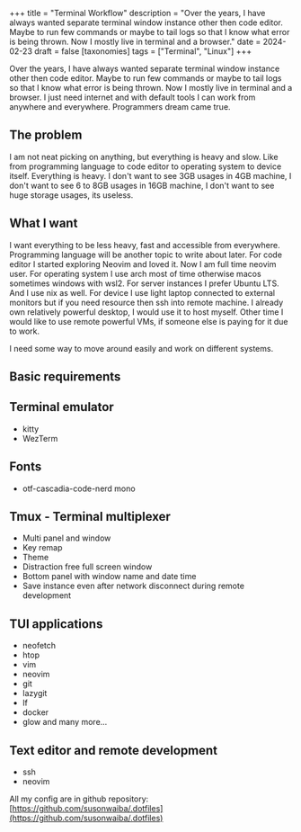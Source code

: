 +++
title = "Terminal Workflow"
description = "Over the years, I have always wanted separate terminal window instance other then code editor. Maybe to run few commands or maybe to tail logs so that I know what error is being thrown. Now I mostly live in terminal and a browser."
date = 2024-02-23
draft = false
[taxonomies]
tags = ["Terminal", "Linux"]
+++

Over the years, I have always wanted separate terminal window instance other then code editor. Maybe to run few commands or maybe to tail logs so that I know what error is being thrown.
Now I mostly live in terminal and a browser. I just need internet and with default tools I can work from anywhere and everywhere. Programmers dream came true.

## The problem

I am not neat picking on anything, but everything is heavy and slow. Like from programming language to code editor to operating system to device itself. Everything is heavy.
I don't want to see 3GB usages in 4GB machine, I don't want to see 6 to 8GB usages in 16GB machine, I don't want to see huge storage usages, its useless.

## What I want

I want everything to be less heavy, fast and accessible from everywhere. Programming language will be another topic to write about later. For code editor I started exploring Neovim and loved it.
Now I am full time neovim user. For operating system I use arch most of time otherwise macos sometimes windows with wsl2. For server instances I prefer Ubuntu LTS. And I use nix as well.
For device I use light laptop connected to external monitors but if you need resource then ssh into remote machine. I already own relatively powerful desktop, I would use it to host myself.
Other time I would like to use remote powerful VMs, if someone else is paying for it due to work.

I need some way to move around easily and work on different systems.

## Basic requirements

## Terminal emulator

- kitty
- WezTerm

## Fonts

- otf-cascadia-code-nerd mono

## Tmux - Terminal multiplexer

- Multi panel and window
- Key remap
- Theme
- Distraction free full screen window
- Bottom panel with window name and date time
- Save instance even after network disconnect during remote development

## TUI applications

- neofetch
- htop
- vim
- neovim
- git
- lazygit
- lf
- docker
- glow and many more...

## Text editor and remote development

- ssh
- neovim

All my config are in github repository: [https://github.com/susonwaiba/.dotfiles](https://github.com/susonwaiba/.dotfiles)
